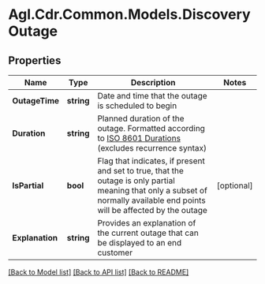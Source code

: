 # Agl.Cdr.Common.Models.DiscoveryOutage

## Properties

Name | Type | Description | Notes
------------ | ------------- | ------------- | -------------
**OutageTime** | **string** | Date and time that the outage is scheduled to begin | 
**Duration** | **string** | Planned duration of the outage. Formatted according to [ISO 8601 Durations](https://en.wikipedia.org/wiki/ISO_8601#Durations) (excludes recurrence syntax) | 
**IsPartial** | **bool** | Flag that indicates, if present and set to true, that the outage is only partial meaning that only a subset of normally available end points will be affected by the outage | [optional] 
**Explanation** | **string** | Provides an explanation of the current outage that can be displayed to an end customer | 

[[Back to Model list]](../README.md#documentation-for-models) [[Back to API list]](../README.md#documentation-for-api-endpoints) [[Back to README]](../README.md)

